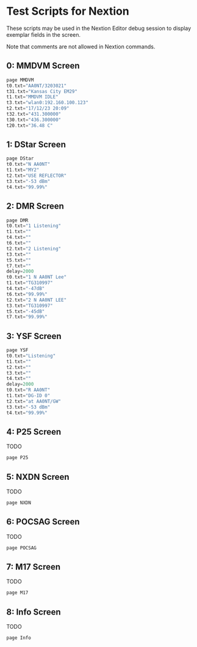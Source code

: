 # Test Scripts for Nextion

These scripts may be used in the Nextion Editor debug session to display exemplar fields in the screen.

Note that comments are not allowed in Nextion commands.

## 0: MMDVM Screen

```cpp
page MMDVM
t0.txt="AA0NT/3203021"
t31.txt="Kansas City EM29"
t1.txt="MMDVM IDLE"
t3.txt="wlan0:192.160.100.123"
t2.txt="17/12/23 20:09"
t32.txt="431.300000"
t30.txt="436.300000"
t20.txt="36.48 C"
```

## 1: DStar Screen

```cpp
page DStar
t0.txt="N AA0NT"
t1.txt="MY2"
t2.txt="USE REFLECTOR"
t3.txt="-53 dBm"
t4.txt="99.99%"
```

## 2: DMR Screen

```cpp
page DMR
t0.txt="1 Listening"
t1.txt=""
t4.txt=""
t6.txt=""
t2.txt="2 Listening"
t3.txt=""
t5.txt=""
t7.txt=""
delay=2000
t0.txt="1 N AA0NT Lee"
t1.txt="TG310997"
t4.txt="-47dB"
t6.txt="99.99%"
t2.txt="2 N AA0NT LEE"
t3.txt="TG310997"
t5.txt="-45dB"
t7.txt="99.99%"
```

## 3: YSF Screen

```cpp
page YSF
t0.txt="Listening"
t1.txt=""
t2.txt=""
t3.txt=""
t4.txt=""
delay=2000
t0.txt="R AA0NT"
t1.txt="DG-ID 0"
t2.txt="at AA0NT/GW"
t3.txt="-53 dBm"
t4.txt="99.99%"
```

## 4: P25 Screen

TODO

```cpp
page P25

```

## 5: NXDN Screen

TODO

```cpp
page NXDN

```

## 6: POCSAG Screen

TODO

```cpp
page POCSAG

```

## 7: M17 Screen

TODO

```cpp
page M17

```

## 8: Info Screen

TODO

```cpp
page Info

```
